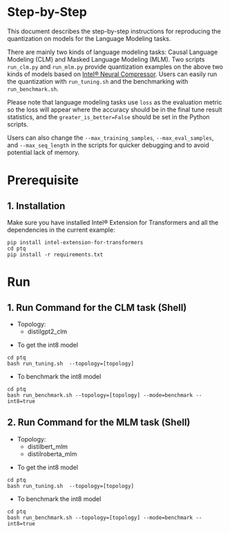 Step-by-Step
=========

This document describes the step-by-step instructions for reproducing the quantization on models for the Language Modeling tasks.

There are mainly two kinds of language modeling tasks: Causal Language Modeling (CLM) and Masked Language Modeling (MLM). Two scripts `run_clm.py` and `run_mlm.py` provide quantization examples on the above two kinds of models based on [Intel® Neural Compressor](https://github.com/intel/neural-compressor). Users can easily run the quantization with `run_tuning.sh` and the benchmarking with `run_benchmark.sh`.

Please note that language modeling tasks use `loss` as the evaluation metric so the loss will appear where the accuracy should be in the final tune result statistics, and the `greater_is_better=False` should be set in the Python scripts.

Users can also change the `--max_training_samples`, `--max_eval_samples`, and `--max_seq_length` in the scripts for quicker debugging and to avoid potential lack of memory.

# Prerequisite
## 1. Installation

Make sure you have installed Intel® Extension for Transformers and all the dependencies in the current example:

```shell
pip install intel-extension-for-transformers
cd ptq
pip install -r requirements.txt
```

# Run

## 1. Run Command for the CLM task (Shell)

- Topology:
   - distilgpt2_clm

* To get the int8 model

```
cd ptq
bash run_tuning.sh  --topology=[topology]
```

* To benchmark the int8 model


```
cd ptq
bash run_benchmark.sh --topology=[topology] --mode=benchmark --int8=true
```

## 2. Run Command for the MLM task (Shell)

- Topology:
    - distilbert_mlm
    - distilroberta_mlm

* To get the int8 model

```
cd ptq
bash run_tuning.sh  --topology=[topology]
```

* To benchmark the int8 model

```
cd ptq
bash run_benchmark.sh --topology=[topology] --mode=benchmark --int8=true
```
